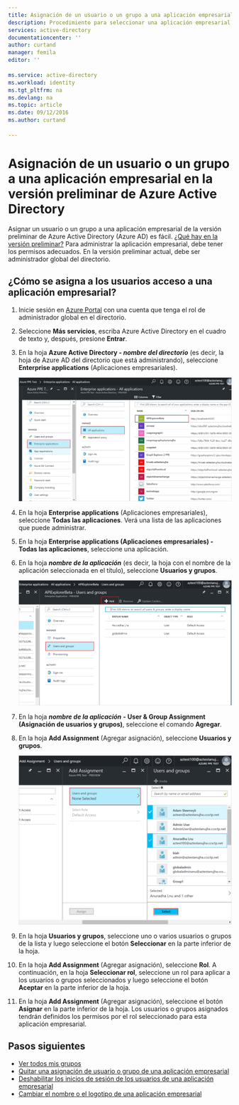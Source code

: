 ```yaml
---
title: Asignación de un usuario o un grupo a una aplicación empresarial en la versión preliminar de Azure Active Directory | Microsoft Docs
description: Procedimiento para seleccionar una aplicación empresarial para asignarla a un usuario o un grupo en la versión preliminar de Azure Active Directory
services: active-directory
documentationcenter: ''
author: curtand
manager: femila
editor: ''

ms.service: active-directory
ms.workload: identity
ms.tgt_pltfrm: na
ms.devlang: na
ms.topic: article
ms.date: 09/12/2016
ms.author: curtand

---
```

# Asignación de un usuario o un grupo a una aplicación empresarial en la versión preliminar de Azure Active Directory
Asignar un usuario o un grupo a una aplicación empresarial de la versión preliminar de Azure Active Directory (Azure AD) es fácil. [¿Qué hay en la versión preliminar?](active-directory-preview-explainer.md) Para administrar la aplicación empresarial, debe tener los permisos adecuados. En la versión preliminar actual, debe ser administrador global del directorio.

## ¿Cómo se asigna a los usuarios acceso a una aplicación empresarial?
1. Inicie sesión en [Azure Portal](https://portal.azure.com) con una cuenta que tenga el rol de administrador global en el directorio.
2. Seleccione **Más servicios**, escriba Azure Active Directory en el cuadro de texto y, después, presione **Entrar**.
3. En la hoja **Azure Active Directory - *nombre del directorio*** (es decir, la hoja de Azure AD del directorio que está administrando), seleccione **Enterprise applications** (Aplicaciones empresariales).
   
   ![Apertura de aplicaciones empresariales](./media/active-directory-coreapps-assign-user-azure-portal/open-enterprise-apps.png)
4. En la hoja **Enterprise applications** (Aplicaciones empresariales), seleccione **Todas las aplicaciones**. Verá una lista de las aplicaciones que puede administrar.
5. En la hoja **Enterprise applications (Aplicaciones empresariales) - Todas las aplicaciones**, seleccione una aplicación.
6. En la hoja ***nombre de la aplicación*** (es decir, la hoja con el nombre de la aplicación seleccionada en el título), seleccione **Usuarios y grupos**.
   
   ![Selección del comando Todas las aplicaciones](./media/active-directory-coreapps-assign-user-azure-portal/select-app-users.png)
7. En la hoja ***nombre de la aplicación*** **- User & Group Assignment (Asignación de usuarios y grupos)**, seleccione el comando **Agregar**.
8. En la hoja **Add Assignment** (Agregar asignación), seleccione **Usuarios y grupos**.
   
   ![Asignación de un usuario o un grupo a la aplicación](./media/active-directory-coreapps-assign-user-azure-portal/assign-users.png)
9. En la hoja **Usuarios y grupos**, seleccione uno o varios usuarios o grupos de la lista y luego seleccione el botón **Seleccionar** en la parte inferior de la hoja.
10. En la hoja **Add Assignment** (Agregar asignación), seleccione **Rol**. A continuación, en la hoja **Seleccionar rol**, seleccione un rol para aplicar a los usuarios o grupos seleccionados y luego seleccione el botón **Aceptar** en la parte inferior de la hoja.
11. En la hoja **Add Assignment** (Agregar asignación), seleccione el botón **Asignar** en la parte inferior de la hoja. Los usuarios o grupos asignados tendrán definidos los permisos por el rol seleccionado para esta aplicación empresarial.

## Pasos siguientes
* [Ver todos mis grupos](active-directory-groups-view-azure-portal.md)
* [Quitar una asignación de usuario o grupo de una aplicación empresarial](active-directory-coreapps-remove-assignment-user-azure-portal.md)
* [Deshabilitar los inicios de sesión de los usuarios de una aplicación empresarial](active-directory-coreapps-disable-app-azure-portal.md)
* [Cambiar el nombre o el logotipo de una aplicación empresarial](active-directory-coreapps-change-app-logo-azure-portal.md)

<!---HONumber=AcomDC_0914_2016-->